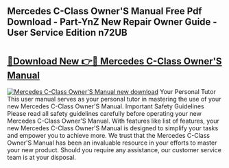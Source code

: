 ## Mercedes C-Class Owner'S Manual Free Pdf Download - Part-YnZ New Repair Owner Guide - User Service Edition n72UB

# <h2><a href="http://cf13148.oget.top/?id=Mercedes+C-Class+Owner%27S+Manual">🔗Download New 👉🔴 Mercedes C-Class Owner'S Manual</a></h2>

[![Mercedes C-Class Owner'S Manual new download](https://i.imgur.com/5g1atiW.png)](http://cf13148.oget.top/?id=Mercedes+C-Class+Owner%27S+Manual)
Your Personal Tutor This user manual serves as your personal tutor in mastering the use of your new Mercedes C-Class Owner'S Manual. Important Safety Guidelines Please read all safety guidelines carefully before operating your new Mercedes C-Class Owner'S Manual. With features like list of features, your new Mercedes C-Class Owner'S Manual is designed to simplify your tasks and empower you to achieve more. We trust that the Mercedes C-Class Owner'S Manual has been an invaluable resource in your efforts to master your new product. Should you require any assistance, our customer service team is at your disposal.
